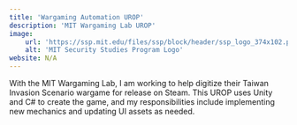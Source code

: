 ```yaml
---
title: 'Wargaming Automation UROP'
description: 'MIT Wargaming Lab UROP'
image:
    url: 'https://ssp.mit.edu/files/ssp/block/header/ssp_logo_374x102.png'
    alt: 'MIT Security Studies Program Logo'
website: N/A
---
```


With the MIT Wargaming Lab, I am working to help digitize their Taiwan Invasion Scenario wargame
for release on Steam. This UROP uses Unity and C# to create the game, and my responsibilities
include implementing new mechanics and updating UI assets as needed.
